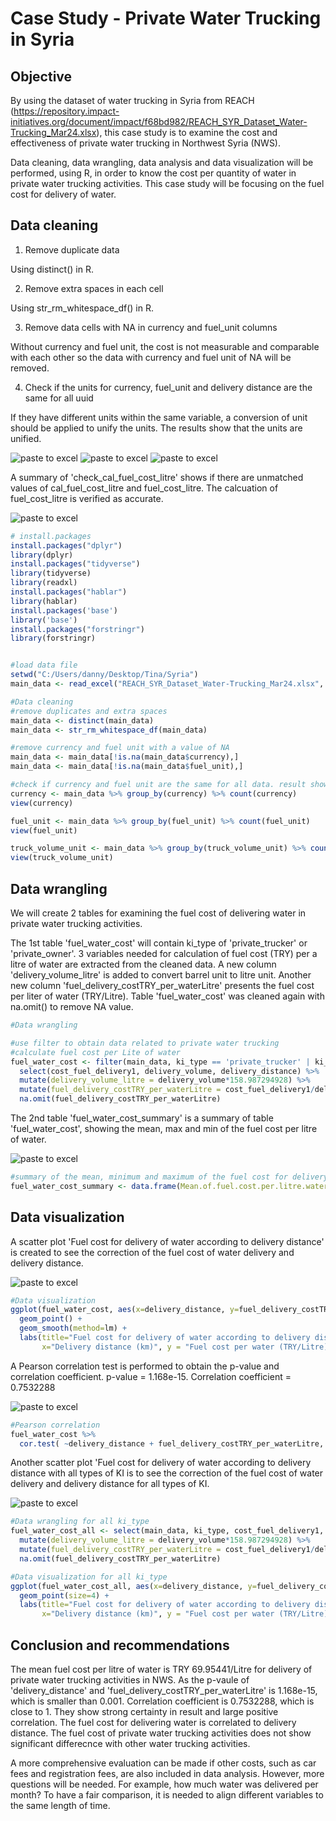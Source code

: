 # Case Study - Private Water Trucking in Syria

## Objective
By using the dataset of water trucking in Syria from REACH (https://repository.impact-initiatives.org/document/impact/f68bd982/REACH_SYR_Dataset_Water-Trucking_Mar24.xlsx), this case study is to examine the cost and effectiveness of private water trucking in Northwest Syria (NWS).

Data cleaning, data wrangling, data analysis and data visualization will be performed, using R, in order to know the cost per quantity of water in private water trucking activities. This case study will be focusing on the fuel cost for delivery of water.

## Data cleaning
1. Remove duplicate data

Using distinct() in R.

2. Remove extra spaces in each cell

Using str_rm_whitespace_df() in R.

3. Remove data cells with NA in currency and fuel_unit columns

Without currency and fuel unit, the cost is not measurable and comparable with each other so the data with currency and fuel unit of NA will be removed.

4. Check if the units for currency, fuel_unit and delivery distance are the same for all uuid

If they have different units within the same variable, a conversion of unit should be applied to unify the units. The results show that the units are unified.

![paste to excel](https://github.com/tinatmyiu/casestudy/blob/main/currency.PNG)
![paste to excel](https://github.com/tinatmyiu/casestudy/blob/main/fuel_unit.PNG)
![paste to excel](https://github.com/tinatmyiu/casestudy/blob/main/truck_volume_unit.PNG)



A summary of 'check_cal_fuel_cost_litre' shows if there are unmatched values of cal_fuel_cost_litre and fuel_cost_litre. The calcuation of fuel_cost_litre is verified as accurate.

![paste to excel](https://github.com/tinatmyiu/casestudy/blob/main/check_cal_fuel_cost_litre.png)

```r
# install.packages
install.packages("dplyr")
library(dplyr)
install.packages("tidyverse")
library(tidyverse)
library(readxl)
install.packages("hablar")
library(hablar)
install.packages('base')
library('base')
install.packages("forstringr")
library(forstringr)


#load data file
setwd("C:/Users/danny/Desktop/Tina/Syria")
main_data <- read_excel("REACH_SYR_Dataset_Water-Trucking_Mar24.xlsx", "Main Data")

#Data cleaning
#remove duplicates and extra spaces
main_data <- distinct(main_data)
main_data <- str_rm_whitespace_df(main_data)

#remove currency and fuel unit with a value of NA
main_data <- main_data[!is.na(main_data$currency),]
main_data <- main_data[!is.na(main_data$fuel_unit),]

#check if currency and fuel unit are the same for all data. result showed all currency and fuel unit were the same
currency <- main_data %>% group_by(currency) %>% count(currency)
view(currency)

fuel_unit <- main_data %>% group_by(fuel_unit) %>% count(fuel_unit)
view(fuel_unit)

truck_volume_unit <- main_data %>% group_by(truck_volume_unit) %>% count(truck_volume_unit)
view(truck_volume_unit)

```

## Data wrangling
We will create 2 tables for examining the fuel cost of delivering water in private water trucking activities.

The 1st table 'fuel_water_cost' will contain ki_type of 'private_trucker' or 'private_owner'. 3 variables needed for calculation of fuel cost (TRY) per a litre of water are extracted from the cleaned data.
A new column 'delivery_volume_litre' is added to convert barrel unit to litre unit.
Another new column 'fuel_delivery_costTRY_per_waterLitre' presents the fuel cost per liter of water (TRY/Litre).
Table 'fuel_water_cost' was cleaned again with na.omit() to remove NA value.

```r
#Data wrangling

#use filter to obtain data related to private water trucking
#calculate fuel cost per Lite of water
fuel_water_cost <- filter(main_data, ki_type == 'private_trucker' | ki_type == 'private_owner') %>%
  select(cost_fuel_delivery1, delivery_volume, delivery_distance) %>%
  mutate(delivery_volume_litre = delivery_volume*158.987294928) %>%
  mutate(fuel_delivery_costTRY_per_waterLitre = cost_fuel_delivery1/delivery_volume_litre) %>%
  na.omit(fuel_delivery_costTRY_per_waterLitre)
```

The 2nd table 'fuel_water_cost_summary' is a summary of table 'fuel_water_cost', showing the mean, max and min of the fuel cost per litre of water.

![paste to excel](https://github.com/tinatmyiu/casestudy/blob/main/fuel_water_cost_summary.PNG)
  
```r
#summary of the mean, minimum and maximum of the fuel cost for delivery per litre water 
fuel_water_cost_summary <- data.frame(Mean.of.fuel.cost.per.litre.water = mean(fuel_water_cost$fuel_delivery_costTRY_per_waterLitre), Min.of.fuel.cost.per.litre.water = min(fuel_water_cost$fuel_delivery_costTRY_per_waterLitre), Max.of.fuel.cost.per.litre.water = max(fuel_water_cost$fuel_delivery_costTRY_per_waterLitre)) 
```

## Data visualization

A scatter plot 'Fuel cost for delivery of water according to delivery distance' is created to see the correction of the fuel cost of water delivery and delivery distance. 

![paste to excel](https://github.com/tinatmyiu/casestudy/blob/main/Fuel%20cost%20for%20delivery%20of%20water%20according%20to%20delivery%20distance.png)

```r
#Data visualization
ggplot(fuel_water_cost, aes(x=delivery_distance, y=fuel_delivery_costTRY_per_waterLitre)) + 
  geom_point() +
  geom_smooth(method=lm) +
  labs(title="Fuel cost for delivery of water according to delivery distance",
       x="Delivery distance (km)", y = "Fuel cost per water (TRY/Litre)")

```

A Pearson correlation test is performed to obtain the p-value and correlation coefficient. p-value = 1.168e-15. Correlation coefficient = 0.7532288

![paste to excel](https://github.com/tinatmyiu/casestudy/blob/main/pearson%20correation.PNG)

```r
#Pearson correlation
fuel_water_cost %>%
  cor.test( ~delivery_distance + fuel_delivery_costTRY_per_waterLitre, data =.)
```


Another scatter plot 'Fuel cost for delivery of water according to delivery distance with all types of KI is to see the correction of the fuel cost of water delivery and delivery distance for all types of KI.

![paste to excel](https://github.com/tinatmyiu/casestudy/blob/main/Fuel%20cost%20for%20delivery%20of%20water%20according%20to%20delivery%20distance%20with%20all%20types%20of%20KI.png)

```r
#Data wrangling for all ki_type
fuel_water_cost_all <- select(main_data, ki_type, cost_fuel_delivery1, delivery_volume, delivery_distance) %>%
  mutate(delivery_volume_litre = delivery_volume*158.987294928) %>%
  mutate(fuel_delivery_costTRY_per_waterLitre = cost_fuel_delivery1/delivery_volume_litre) %>%
  na.omit(fuel_delivery_costTRY_per_waterLitre)

#Data visualization for all ki_type
ggplot(fuel_water_cost_all, aes(x=delivery_distance, y=fuel_delivery_costTRY_per_waterLitre, color= ki_type)) + 
  geom_point(size=4) +
  labs(title="Fuel cost for delivery of water according to delivery distance with all types of KI",
       x="Delivery distance (km)", y = "Fuel cost per water (TRY/Litre)")
```

## Conclusion and recommendations
The mean fuel cost per litre of water is TRY 69.95441/Litre for delivery of private water trucking activities in NWS. As the p-vaule of 'delivery_distance' and 'fuel_delivery_costTRY_per_waterLitre' is  1.168e-15, which is smaller than 0.001. Correlation coefficient is 0.7532288, which is close to 1. They show strong certainty in result and large positive correlation. The fuel cost for delivering water is correlated to delivery distance. The fuel cost of private water trucking activities does not show significant differecnce with other water trucking activities. 

A more comprehensive evaluation can be made if other costs, such as car fees and registration fees, are also included in data analysis. However, more questions will be needed. For example, how much water was delivered per month? To have a fair comparison, it is needed to align different variables to the same length of time.
